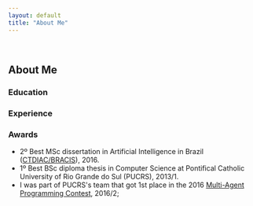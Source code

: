 ```yaml
---
layout: default
title: "About Me"
---
```


<br>

## About Me

### Education

### Experience

### Awards

- 2º Best MSc dissertation in Artificial Intelligence in Brazil ([CTDIAC/BRACIS](http://cin.ufpe.br/~bracis2016/accepted-papers-ctdiac.html)), 2016.
- 1º Best BSc diploma thesis in Computer Science at Pontifical Catholic University of Rio Grande do Sul (PUCRS), 2013/1.
- I was part of PUCRS's team that got 1st place in the 2016 [Multi-Agent Programming Contest](https://multiagentcontest.org/2016/#results), 2016/2;